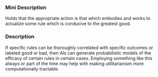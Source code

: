 ### Mini Description

Holds that the appropriate action is that which embodies and works to actualize some rule which is conducive to the greatest good.

### Description

If specific rules can be thoroughly correlated with specific outcomes or labeled good or bad, then AIs can generate probabilistic models of the efficacy of certain rules in certain cases. Employing something like this always or part of the time may help with making utilitarianism more computationally tractable.
